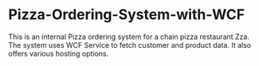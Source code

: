 # Pizza-Ordering-System-with-WCF
This is an internal Pizza ordering system for a chain pizza restaurant Zza. 
The system uses WCF Service to fetch customer and product data. It also offers various hosting options.
